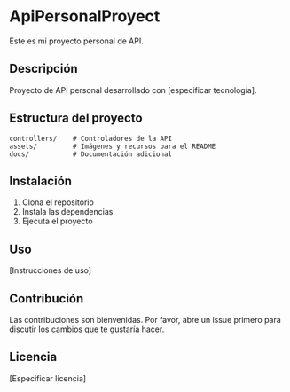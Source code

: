# ApiPersonalProyect

<!-- Puedes agregar un logo aquí -->
<!-- ![Logo del proyecto](./assets/logo.png) -->

Este es mi proyecto personal de API.

## Descripción

Proyecto de API personal desarrollado con [especificar tecnología].

<!-- Agregar captura de pantalla de la API funcionando -->
<!-- ![API Demo](./assets/api-demo.png) -->

## Estructura del proyecto

```
controllers/    # Controladores de la API
assets/         # Imágenes y recursos para el README
docs/           # Documentación adicional
```

<!-- Diagrama de arquitectura -->
<!-- ![Arquitectura](./docs/images/architecture.png) -->

## Instalación

1. Clona el repositorio
2. Instala las dependencias
3. Ejecuta el proyecto

## Uso

[Instrucciones de uso]

## Contribución

Las contribuciones son bienvenidas. Por favor, abre un issue primero para discutir los cambios que te gustaría hacer.

## Licencia

[Especificar licencia]
